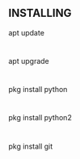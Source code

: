 ## INSTALLING

apt update
#
apt upgrade
#
pkg install python
#
pkg install python2
#
pkg install git
#
